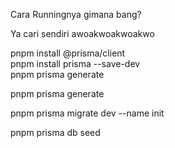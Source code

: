Cara Runningnya gimana bang?

Ya cari sendiri awoakwoakwoakwo

pnpm install @prisma/client  
pnpm install prisma --save-dev  
pnpm prisma generate  

pnpm prisma generate

pnpm prisma migrate dev --name init

pnpm prisma db seed
